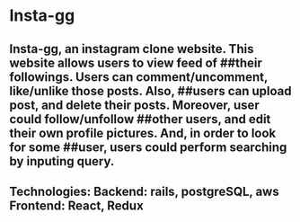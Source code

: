 # Insta-gg

## Insta-gg, an instagram clone website. This website allows users to view feed of ##their followings. Users can comment/uncomment, like/unlike those posts. Also, ##users can upload post, and delete their posts. Moreover, user could follow/unfollow ##other users, and edit their own profile pictures. And, in order to look for some ##user, users could perform searching by inputing query.

## Technologies: Backend: rails, postgreSQL, aws Frontend: React, Redux